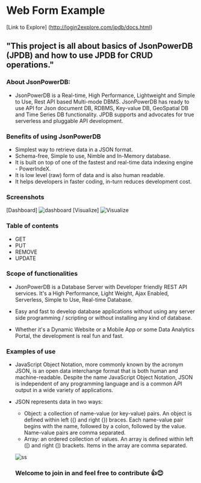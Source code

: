 # Web Form Example 

[Link to Explore] (http://login2explore.com/jpdb/docs.html)

## "This project is all about basics of JsonPowerDB (JPDB) and how to use JPDB for CRUD operations." 
### About JsonPowerDB:

- JsonPowerDB is a Real-time, High Performance, Lightweight and Simple to Use, Rest API based Multi-mode DBMS. JsonPowerDB has ready to use API for Json document DB, RDBMS, Key-value DB, GeoSpatial DB and Time Series DB functionality. JPDB supports and advocates for true serverless and pluggable API development.

### Benefits of using JsonPowerDB

- Simplest way to retrieve data in a JSON format.
- Schema-free, Simple to use, Nimble and In-Memory database.
- It is built on top of one of the fastest and real-time data indexing engine - PowerIndeX.
- It is low level (raw) form of data and is also human readable.
- It helps developers in faster coding, in-turn reduces development cost.

### Screenshots
[Dashboard] ![dashboard](https://user-images.githubusercontent.com/107265646/173122886-1093913b-927b-443f-847b-d9956aaff2c8.jpg)
[Visualize]  ![Visualize](https://user-images.githubusercontent.com/107265646/173122947-962c391b-1a4b-41d0-8518-dddc314523e5.jpg)


### Table of contents

- GET
- PUT
- REMOVE
- UPDATE

### Scope of functionalities

- JsonPowerDB is a Database Server with Developer friendly REST API services. It's a High Performance, Light Weight, Ajax Enabled, Serverless, Simple to Use, Real-time Database.

- Easy and fast to develop database applications without using any server side programming / scripting or without installing any kind of database.

- Whether it's a Dynamic Website or a Mobile App or some Data Analytics Portal, the development is real fun and fast.

### Examples of use

- JavaScript Object Notation, more commonly known by the acronym JSON, is an open data interchange format that is both human and machine-readable. Despite the name JavaScript Object Notation, JSON is independent of any programming language and is a common API output in a wide variety of applications.

- JSON represents data in two ways:

    - Object: a collection of name-value (or key-value) pairs. An object is defined within left ({) and right (}) braces. Each name-value pair begins with the name,                 followed by a colon, followed by the value. Name-value pairs are comma separated.
    - Array: an ordered collection of values. An array is defined within left ([) and right (]) brackets. Items in the array are comma separated.

  ![ss](https://user-images.githubusercontent.com/107265646/173124579-58ac9e2e-e13b-4859-b282-b1c9588b6102.jpg)
  
  ### Welcome to join in and feel free to contribute 👍😊


